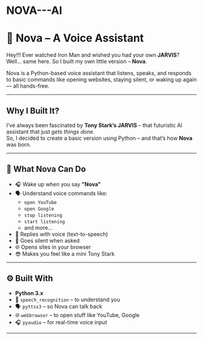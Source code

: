 # NOVA---AI

# 🤖 Nova – A Voice Assistant 

Hey!!! 
Ever watched Iron Man and wished you had your own **JARVIS**?  
Well... same here. So I built my own little version – **Nova**.

Nova is a Python-based voice assistant that listens, speaks, and responds to basic commands like opening websites, staying silent, or waking up again — all hands-free.

---

## Why I Built It?

I’ve always been fascinated by **Tony Stark’s JARVIS** – that futuristic AI assistant that just *gets things done*.  
So, I decided to create a basic version using Python – and that’s how **Nova** was born.

---

## 🧠 What Nova Can Do

- 🎧 Wake up when you say **"Nova"**
- 🗣️ Understand voice commands like:
  - `open YouTube`
  - `open Google`
  - `stop listening`
  - `start listening`
  - and more...
- 💬 Replies with voice (text-to-speech)
- 🛑 Goes silent when asked
- 🌐 Opens sites in your browser
- 😎 Makes you feel like a mini Tony Stark

---

## ⚙️ Built With

- **Python 3.x**
- 🧠 `speech_recognition` – to understand you
- 🗣️ `pyttsx3` – so Nova can talk back
- 🌐 `webbrowser` – to open stuff like YouTube, Google
- 🎧 `pyaudio` – for real-time voice input

---



